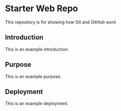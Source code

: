 # Starter Web Repo

This repository is for showing how Git and GitHub work

## Introduction

This is an example introduction.

## Purpose

This is an example purpose.

## Deployment

This is an example deployment.
